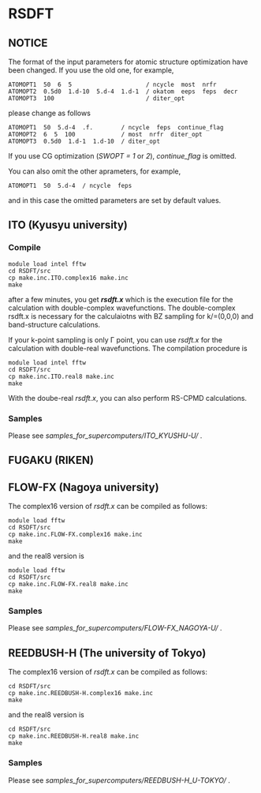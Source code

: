 # RSDFT

## NOTICE
The format of the input parameters for atomic structure optimization have been changed. If you use the old one, for example,

```
ATOMOPT1  50  6  5                     / ncycle  most  nrfr
ATOMOPT2  0.5d0  1.d-10  5.d-4  1.d-1  / okatom  eeps  feps  decr
ATOMOPT3  100                          / diter_opt
```

please change as follows

```
ATOMOPT1  50  5.d-4  .f.        / ncycle  feps  continue_flag
ATOMOPT2  6  5  100             / most  nrfr  diter_opt
ATOMOPT3  0.5d0  1.d-1  1.d-10  / diter_opt
```

If you use CG optimization (*SWOPT = 1* or *2*), *continue_flag* is omitted.

You can also omit the other aprameters, for example,

```
ATOMOPT1  50  5.d-4  / ncycle  feps
```

and in this case the omitted parameters are set by default values.
 

## ITO (Kyusyu university)

### Compile

```
module load intel fftw
cd RSDFT/src
cp make.inc.ITO.complex16 make.inc
make
```

after a few minutes, you get *__rsdft.x__* which is the execution file for the calculation with double-complex wavefunctions. The double-complex rsdft.x is necessary for the calculaiotns with BZ sampling for k/=(0,0,0) and band-structure calculations.

If your k-point sampling is only &Gamma; point, you can use *rsdft.x* for the calculation with double-real wavefunctions. The compilation procedure is

```
module load intel fftw
cd RSDFT/src
cp make.inc.ITO.real8 make.inc
make
```

With the doube-real *rsdft.x*, you can also perform RS-CPMD calculations.

### Samples
Please see *samples_for_supercomputers/ITO_KYUSHU-U/* .



## FUGAKU (RIKEN)



## FLOW-FX (Nagoya university)

The complex16 version of *rsdft.x* can be compiled as follows:

```
module load fftw
cd RSDFT/src
cp make.inc.FLOW-FX.complex16 make.inc
make
```

and the real8 version is

```
module load fftw
cd RSDFT/src
cp make.inc.FLOW-FX.real8 make.inc
make
```

### Samples
Please see *samples_for_supercomputers/FLOW-FX_NAGOYA-U/* .



## REEDBUSH-H (The university of Tokyo)

The complex16 version of *rsdft.x* can be compiled as follows:

```
cd RSDFT/src
cp make.inc.REEDBUSH-H.complex16 make.inc
make
```

and the real8 version is

```
cd RSDFT/src
cp make.inc.REEDBUSH-H.real8 make.inc
make
```

### Samples
Please see *samples_for_supercomputers/REEDBUSH-H_U-TOKYO/* .
